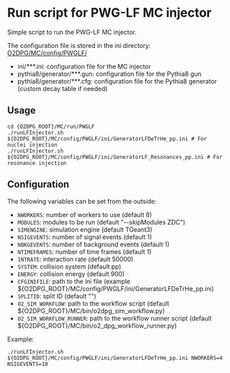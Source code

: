 # Run script for PWG-LF MC injector

Simple script to run the PWG-LF MC injector.

The configuration file is stored in the ini directory: [O2DPG/MC/config/PWGLF/](O2DPG/MC/config/PWGLF/)
 - ini/***.ini: configuration file for the MC injector
 - pythia8/generator/***.gun: configuration file for the Pythia8 gun
 - pythia8/generator/***.cfg: configuration file for the Pythia8 generator (custom decay table if needed)

## Usage

```
cd {O2DPG_ROOT}/MC/run/PWGLF
./runLFInjector.sh ${O2DPG_ROOT}/MC/config/PWGLF/ini/GeneratorLFDeTrHe_pp.ini # For nuclei injection
./runLFInjector.sh ${O2DPG_ROOT}/MC/config/PWGLF/ini/GeneratorLF_Resonances_pp.ini # For resonance injection
```

## Configuration

The following variables can be set from the outside:
 - `NWORKERS`: number of workers to use (default 8)
 - `MODULES`: modules to be run (default "--skipModules ZDC")
 - `SIMENGINE`: simulation engine (default TGeant3)
 - `NSIGEVENTS`: number of signal events (default 1)
 - `NBKGEVENTS`: number of background events (default 1)
 - `NTIMEFRAMES`: number of time frames (default 1)
 - `INTRATE`: interaction rate (default 50000)
 - `SYSTEM`: collision system (default pp)
 - `ENERGY`: collision energy (default 900)
 - `CFGINIFILE`: path to the ini file (example ${O2DPG_ROOT}/MC/config/PWGLF/ini/GeneratorLFDeTrHe_pp.ini)
 - `SPLITID`: split ID (default "")
 - `O2_SIM_WORKFLOW`: path to the workflow script (default ${O2DPG_ROOT}/MC/bin/o2dpg_sim_workflow.py)
 - `O2_SIM_WORKFLOW_RUNNER`: path to the workflow runner script (default ${O2DPG_ROOT}/MC/bin/o2_dpg_workflow_runner.py)

Example:
```
./runLFInjector.sh ${O2DPG_ROOT}/MC/config/PWGLF/ini/GeneratorLFDeTrHe_pp.ini NWORKERS=4 NSIGEVENTS=10
```